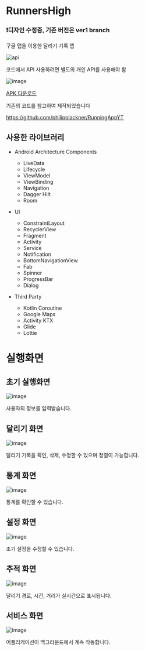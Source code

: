 # RunnersHigh

### ❗디자인 수정중, 기존 버전은 ver1 branch

구글 맵을 이용한 달리기 기록 앱

![api](https://user-images.githubusercontent.com/50766393/127772947-fd9020f3-7781-4d00-baba-f3f0d655b7c2.png)

코드에서 API 사용하려면 별도의 개인 API를 사용해야 함

![image](https://user-images.githubusercontent.com/50766393/127772896-294acd3d-42dc-479c-8761-14c27a63e7f2.png)

[APK 다운로드](https://github.com/HanYeop/RunnersHigh/files/7121790/RunnersHigh.zip)

기존의 코드를 참고하여 제작되었습니다 

https://github.com/philipplackner/RunningAppYT

## 사용한 라이브러리
* Android Architecture Components
  * LiveData
  * Lifecycle
  * ViewModel
  * ViewBinding
  * Navigation
  * Dagger Hilt
  * Room

* UI
  * ConstraintLayout
  * RecyclerView
  * Fragment
  * Activity
  * Service
  * Notification
  * BottomNavigationView
  * Fab
  * Spinner
  * ProgressBar
  * Dialog

* Third Party
  * Kotlin Coroutine
  * Google Maps
  * Activity KTX
  * Glide
  * Lottie

# 실행화면

## 초기 실행화면
![image](https://user-images.githubusercontent.com/50766393/127773128-3d35e46f-3dc7-46d5-bb47-9259185134ec.png)

사용자의 정보를 입력받습니다.

## 달리기 화면

![image](https://user-images.githubusercontent.com/50766393/127773171-ac49cc8e-711e-4061-8909-a464db35a3ed.png)

달리기 기록을 확인, 삭제, 수정할 수 있으며 정렬이 가능합니다.

## 통계 화면

![image](https://user-images.githubusercontent.com/50766393/127773197-b49ee373-2b35-4d05-ace0-8e31e26712b2.png)

통계를 확인할 수 있습니다.

## 설정 화면

![image](https://user-images.githubusercontent.com/50766393/127773218-1ad593a7-3777-4e54-abf1-b50fcad15a0e.png)

초기 설정을 수정할 수 있습니다.

## 추적 화면

![image](https://user-images.githubusercontent.com/50766393/127773236-c29d0cc7-0469-42f7-9790-3d472bf685aa.png)

달리기 경로, 시간, 거리가 실시간으로 표시됩니다.

## 서비스 화면

![image](https://user-images.githubusercontent.com/50766393/127773258-3f090ff7-a5d3-4483-b611-69553e6e7ad0.png)

어플리케이션이 백그라운드에서 계속 작동합니다.





